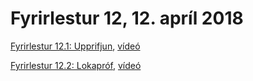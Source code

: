 # Fyrirlestur 12, 12. apríl 2018

[Fyrirlestur 12.1: Upprifjun](12.1.upprifjun.md), [vídeó](https://youtu.be/)

[Fyrirlestur 12.2: Lokapróf](12.2.lokaprof.md), [vídeó](https://youtu.be/)
